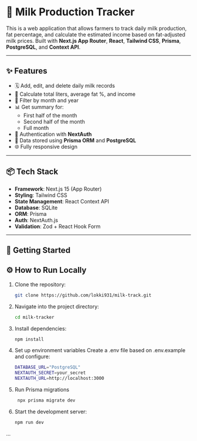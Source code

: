 # 🐄 Milk Production Tracker

This is a web application that allows farmers to track daily milk production, fat percentage, and calculate the estimated income based on fat-adjusted milk prices. Built with **Next.js App Router**, **React**, **Tailwind CSS**, **Prisma**, **PostgreSQL**, and **Context API**.

---

## ✨ Features

- 🗓 Add, edit, and delete daily milk records
- 🧮 Calculate total liters, average fat %, and income
- 📅 Filter by month and year
- 📊 Get summary for:
  - First half of the month
  - Second half of the month
  - Full month
- 🔐 Authentication with **NextAuth**
- 💾 Data stored using **Prisma ORM** and **PostgreSQL**
- 🌐 Fully responsive design

---

## 📦 Tech Stack

- **Framework**: Next.js 15 (App Router)
- **Styling**: Tailwind CSS
- **State Management**: React Context API
- **Database**: SQLite
- **ORM**: Prisma
- **Auth**: NextAuth.js
- **Validation**: Zod + React Hook Form

---

## 🚀 Getting Started

## ⚙️ How to Run Locally
1. Clone the repository:
   ```bash
   git clone https://github.com/lokki931/milk-track.git
2. Navigate into the project directory:
   ```bash
   cd milk-tracker
3. Install dependencies:
   ```bash
   npm install
4. Set up environment variables
   Create a .env file based on .env.example and configure:
   ```bash
   DATABASE_URL="PostgreSQL"
   NEXTAUTH_SECRET=your_secret
   NEXTAUTH_URL=http://localhost:3000

5. Run Prisma migrations
   ```bash
    npx prisma migrate dev
6. Start the development server:
   ```bash
   npm run dev
...

